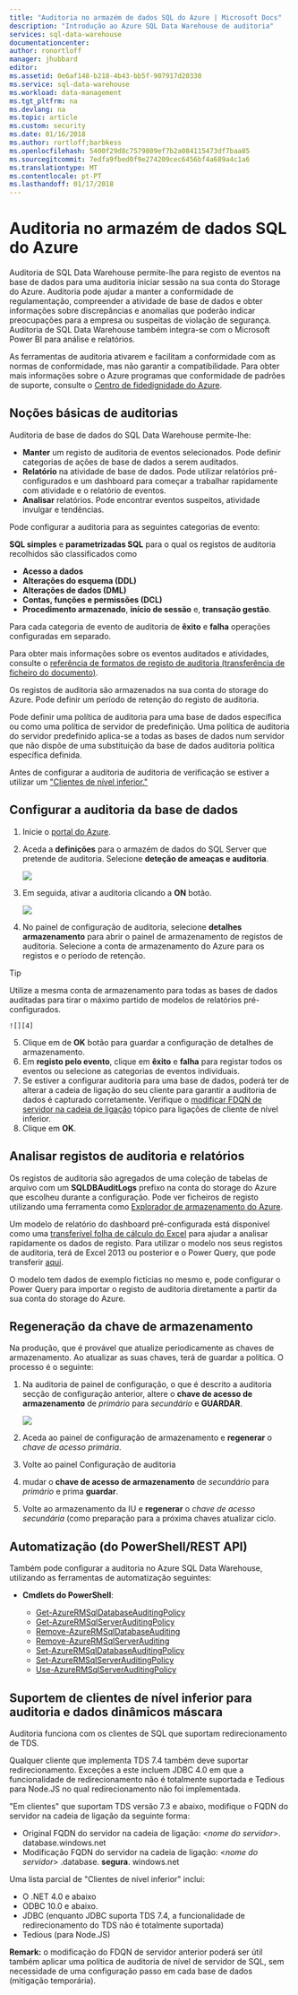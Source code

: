 ```yaml
---
title: "Auditoria no armazém de dados SQL do Azure | Microsoft Docs"
description: "Introdução ao Azure SQL Data Warehouse de auditoria"
services: sql-data-warehouse
documentationcenter: 
author: ronortloff
manager: jhubbard
editor: 
ms.assetid: 0e6af148-b218-4b43-bb5f-907917d20330
ms.service: sql-data-warehouse
ms.workload: data-management
ms.tgt_pltfrm: na
ms.devlang: na
ms.topic: article
ms.custom: security
ms.date: 01/16/2018
ms.author: rortloff;barbkess
ms.openlocfilehash: 5400f29d8c7579809ef7b2a084115473df7baa85
ms.sourcegitcommit: 7edfa9fbed0f9e274209cec6456bf4a689a4c1a6
ms.translationtype: MT
ms.contentlocale: pt-PT
ms.lasthandoff: 01/17/2018
---
```

# <a name="auditing-in-azure-sql-data-warehouse"></a>Auditoria no armazém de dados SQL do Azure

Auditoria de SQL Data Warehouse permite-lhe para registo de eventos na base de dados para uma auditoria iniciar sessão na sua conta do Storage do Azure. Auditoria pode ajudar a manter a conformidade de regulamentação, compreender a atividade de base de dados e obter informações sobre discrepâncias e anomalias que poderão indicar preocupações para a empresa ou suspeitas de violação de segurança. Auditoria de SQL Data Warehouse também integra-se com o Microsoft Power BI para análise e relatórios.

As ferramentas de auditoria ativarem e facilitam a conformidade com as normas de conformidade, mas não garantir a compatibilidade. Para obter mais informações sobre o Azure programas que conformidade de padrões de suporte, consulte o <a href="http://azure.microsoft.com/support/trust-center/compliance/" target="_blank">Centro de fidedignidade do Azure</a>.

## <a id="subheading-1"></a>Noções básicas de auditorias
Auditoria de base de dados do SQL Data Warehouse permite-lhe:

* **Manter** um registo de auditoria de eventos selecionados. Pode definir categorias de ações de base de dados a serem auditados.
* **Relatório** na atividade de base de dados. Pode utilizar relatórios pré-configurados e um dashboard para começar a trabalhar rapidamente com atividade e o relatório de eventos.
* **Analisar** relatórios. Pode encontrar eventos suspeitos, atividade invulgar e tendências.

Pode configurar a auditoria para as seguintes categorias de evento:

**SQL simples** e **parametrizadas SQL** para o qual os registos de auditoria recolhidos são classificados como  

* **Acesso a dados**
* **Alterações do esquema (DDL)**
* **Alterações de dados (DML)**
* **Contas, funções e permissões (DCL)**
* **Procedimento armazenado**, **início de sessão** e, **transação gestão**.

Para cada categoria de evento de auditoria de **êxito** e **falha** operações configuradas em separado.

Para obter mais informações sobre os eventos auditados e atividades, consulte o <a href="http://go.microsoft.com/fwlink/?LinkId=506733" target="_blank">referência de formatos de registo de auditoria (transferência de ficheiro do documento)</a>.

Os registos de auditoria são armazenados na sua conta do storage do Azure. Pode definir um período de retenção do registo de auditoria.

Pode definir uma política de auditoria para uma base de dados específica ou como uma política de servidor de predefinição. Uma política de auditoria do servidor predefinido aplica-se a todas as bases de dados num servidor que não dispõe de uma substituição da base de dados auditoria política específica definida.

Antes de configurar a auditoria de auditoria de verificação se estiver a utilizar um ["Clientes de nível inferior."](sql-data-warehouse-auditing-downlevel-clients.md)

## <a id="subheading-2"></a>Configurar a auditoria da base de dados
1. Inicie o <a href="https://portal.azure.com" target="_blank">portal do Azure</a>.
2. Aceda a **definições** para o armazém de dados do SQL Server que pretende de auditoria. Selecione **deteção de ameaças e auditoria**.
   
    ![][1]
3. Em seguida, ativar a auditoria clicando a **ON** botão.
   
    ![][3]
4. No painel de configuração de auditoria, selecione **detalhes armazenamento** para abrir o painel de armazenamento de registos de auditoria. Selecione a conta de armazenamento do Azure para os registos e o período de retenção. 
>[!TIP]
>Utilize a mesma conta de armazenamento para todas as bases de dados auditadas para tirar o máximo partido de modelos de relatórios pré-configurados.
   
    ![][4]
5. Clique em de **OK** botão para guardar a configuração de detalhes de armazenamento.
6. Em **registo pelo evento**, clique em **êxito** e **falha** para registar todos os eventos ou selecione as categorias de eventos individuais.
7. Se estiver a configurar auditoria para uma base de dados, poderá ter de alterar a cadeia de ligação do seu cliente para garantir a auditoria de dados é capturado corretamente. Verifique o [modificar FDQN de servidor na cadeia de ligação](sql-data-warehouse-auditing-downlevel-clients.md) tópico para ligações de cliente de nível inferior.
8. Clique em **OK**.

## <a id="subheading-3"></a>Analisar registos de auditoria e relatórios
Os registos de auditoria são agregados de uma coleção de tabelas de arquivo com um **SQLDBAuditLogs** prefixo na conta do storage do Azure que escolheu durante a configuração. Pode ver ficheiros de registo utilizando uma ferramenta como <a href="http://azurestorageexplorer.codeplex.com/" target="_blank">Explorador de armazenamento do Azure</a>.

Um modelo de relatório do dashboard pré-configurada está disponível como uma <a href="http://go.microsoft.com/fwlink/?LinkId=403540" target="_blank">transferível folha de cálculo do Excel</a> para ajudar a analisar rapidamente os dados de registo. Para utilizar o modelo nos seus registos de auditoria, terá de Excel 2013 ou posterior e o Power Query, que pode transferir <a href="http://www.microsoft.com/download/details.aspx?id=39379">aqui</a>.

O modelo tem dados de exemplo fictícias no mesmo e, pode configurar o Power Query para importar o registo de auditoria diretamente a partir da sua conta do storage do Azure.

## <a id="subheading-4"></a>Regeneração da chave de armazenamento
Na produção, que é provável que atualize periodicamente as chaves de armazenamento. Ao atualizar as suas chaves, terá de guardar a política. O processo é o seguinte:

1. Na auditoria de painel de configuração, o que é descrito a auditoria secção de configuração anterior, altere o **chave de acesso de armazenamento** de *primário* para *secundário* e  **GUARDAR**.

   ![][4]
2. Aceda ao painel de configuração de armazenamento e **regenerar** o *chave de acesso primária*.
3. Volte ao painel Configuração de auditoria 
4. mudar o **chave de acesso de armazenamento** de *secundário* para *primário* e prima **guardar**.
4. Volte ao armazenamento da IU e **regenerar** o *chave de acesso secundária* (como preparação para a próxima chaves atualizar ciclo.

## <a id="subheading-5"></a>Automatização (do PowerShell/REST API)
Também pode configurar a auditoria no Azure SQL Data Warehouse, utilizando as ferramentas de automatização seguintes:

* **Cmdlets do PowerShell**:

   * [Get-AzureRMSqlDatabaseAuditingPolicy](/powershell/module/azurerm.sql/get-azurermsqldatabaseauditingpolicy)
   * [Get-AzureRMSqlServerAuditingPolicy](/powershell/module/azurerm.sql/Get-AzureRMSqlServerAuditingPolicy)
   * [Remove-AzureRMSqlDatabaseAuditing](/powershell/module/azurerm.sql/Remove-AzureRMSqlDatabaseAuditing)
   * [Remove-AzureRMSqlServerAuditing](/powershell/module/azurerm.sql/Remove-AzureRMSqlServerAuditing)
   * [Set-AzureRMSqlDatabaseAuditingPolicy](/powershell/module/azurerm.sql/Set-AzureRMSqlDatabaseAuditingPolicy)
   * [Set-AzureRMSqlServerAuditingPolicy](/powershell/module/azurerm.sql/Set-AzureRMSqlServerAuditingPolicy)
   * [Use-AzureRMSqlServerAuditingPolicy](/powershell/module/azurerm.sql/Use-AzureRMSqlServerAuditingPolicy)


## <a name="downlevel-clients-support-for-auditing-and-dynamic-data-masking"></a>Suportem de clientes de nível inferior para auditoria e dados dinâmicos máscara
Auditoria funciona com os clientes de SQL que suportam redirecionamento de TDS.

Qualquer cliente que implementa TDS 7.4 também deve suportar redirecionamento. Exceções a este incluem JDBC 4.0 em que a funcionalidade de redirecionamento não é totalmente suportada e Tedious para Node.JS no qual redirecionamento não foi implementada.

"Em clientes" que suportam TDS versão 7.3 e abaixo, modifique o FQDN do servidor na cadeia de ligação da seguinte forma:

- Original FQDN do servidor na cadeia de ligação: <*nome do servidor*>. database.windows.net
- Modificação FQDN do servidor na cadeia de ligação: <*nome do servidor*> .database. **segura**. windows.net

Uma lista parcial de "Clientes de nível inferior" inclui:

* O .NET 4.0 e abaixo
* ODBC 10.0 e abaixo.
* JDBC (enquanto JDBC suporta TDS 7.4, a funcionalidade de redirecionamento do TDS não é totalmente suportada)
* Tedious (para Node.JS)

**Remark:** o modificação do FDQN de servidor anterior poderá ser útil também aplicar uma política de auditoria de nível de servidor de SQL, sem necessidade de uma configuração passo em cada base de dados (mitigação temporária).     




<!--Anchors-->
[Database Auditing basics]: #subheading-1
[Set up auditing for your database]: #subheading-2
[Analyze audit logs and reports]: #subheading-3


<!--Image references-->
[1]: ./media/sql-data-warehouse-auditing-overview/sql-data-warehouse-auditing.png
[2]: ./media/sql-data-warehouse-auditing-overview/sql-data-warehouse-auditing-inherit.png
[3]: ./media/sql-data-warehouse-auditing-overview/sql-data-warehouse-auditing-enable.png
[4]: ./media/sql-data-warehouse-auditing-overview/sql-data-warehouse-auditing-storage-account.png
[5]: ./media/sql-data-warehouse-auditing-overview/sql-data-warehouse-auditing-dashboard.png


